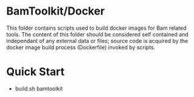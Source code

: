 # BamToolkit/Docker

This folder contains scripts used to build docker images for Bam related tools.  The content of this folder should be considered self contained and independant of any external data or files; source code is acquired by the docker
image build process (Dockerfile) invoked by scripts.

# Quick Start

- build.sh bamtoolkit